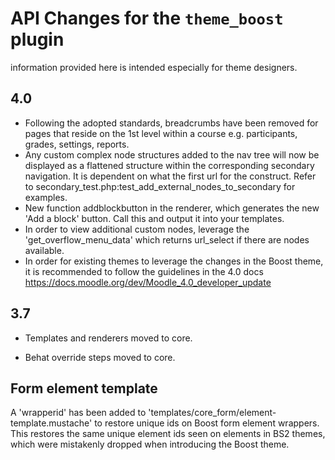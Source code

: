 # API Changes for the `theme_boost` plugin

information provided here is intended especially for theme designers.

## 4.0

- Following the adopted standards, breadcrumbs have been removed for pages that reside on the 1st level within a course
  e.g. participants, grades, settings, reports.
- Any custom complex node structures added to the nav tree will now be displayed as a flattened structure within the corresponding
  secondary navigation. It is dependent on what the first url for the construct.
  Refer to secondary_test.php:test_add_external_nodes_to_secondary for examples.
- New function addblockbutton in the renderer, which generates the new 'Add a block' button.
  Call this and output it into your templates.
- In order to view additional custom nodes, leverage the 'get_overflow_menu_data' which returns url_select if there are nodes available.
- In order for existing themes to leverage the changes in the Boost theme, it is recommended to follow the guidelines in the 4.0 docs
  https://docs.moodle.org/dev/Moodle_4.0_developer_update

## 3.7

- Templates and renderers moved to core.

- Behat override steps moved to core.

Form element template
---------------------
A 'wrapperid' has been added to 'templates/core_form/element-template.mustache' to restore unique ids
on Boost form element wrappers. This restores the same unique element ids seen on elements in BS2
themes, which were mistakenly dropped when introducing the Boost theme.
